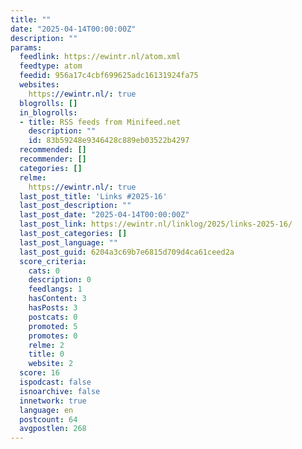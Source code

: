 ```yaml
---
title: ""
date: "2025-04-14T00:00:00Z"
description: ""
params:
  feedlink: https://ewintr.nl/atom.xml
  feedtype: atom
  feedid: 956a17c4cbf699625adc16131924fa75
  websites:
    https://ewintr.nl/: true
  blogrolls: []
  in_blogrolls:
  - title: RSS feeds from Minifeed.net
    description: ""
    id: 83b59248e9346428c889eb03522b4297
  recommended: []
  recommender: []
  categories: []
  relme:
    https://ewintr.nl/: true
  last_post_title: 'Links #2025-16'
  last_post_description: ""
  last_post_date: "2025-04-14T00:00:00Z"
  last_post_link: https://ewintr.nl/linklog/2025/links-2025-16/
  last_post_categories: []
  last_post_language: ""
  last_post_guid: 6204a3c69b7e6815d709d4ca61ceed2a
  score_criteria:
    cats: 0
    description: 0
    feedlangs: 1
    hasContent: 3
    hasPosts: 3
    postcats: 0
    promoted: 5
    promotes: 0
    relme: 2
    title: 0
    website: 2
  score: 16
  ispodcast: false
  isnoarchive: false
  innetwork: true
  language: en
  postcount: 64
  avgpostlen: 268
---
```

